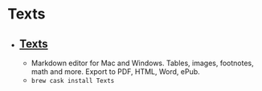 # Texts
- [Texts](http://www.texts.io/)
  - 
  - Markdown editor for Mac and Windows. Tables, images, footnotes, math and more. Export to PDF, HTML, Word, ePub.
  - `brew cask install Texts`
